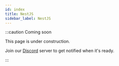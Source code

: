 ```yaml
---
id: index
title: NestJS
sidebar_label: NestJS
---
```


:::caution Coming soon

This page is under construction.

Join our [Discord](https://discord.traxion.dev/) server to get notified when it's ready.

:::
